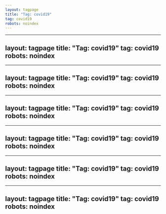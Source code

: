 ```yaml
---
layout: tagpage
title: "Tag: covid19"
tag: covid19
robots: noindex
---
```

---
layout: tagpage
title: "Tag: covid19"
tag: covid19
robots: noindex
---
---
layout: tagpage
title: "Tag: covid19"
tag: covid19
robots: noindex
---
---
layout: tagpage
title: "Tag: covid19"
tag: covid19
robots: noindex
---
---
layout: tagpage
title: "Tag: covid19"
tag: covid19
robots: noindex
---
---
layout: tagpage
title: "Tag: covid19"
tag: covid19
robots: noindex
---
---
layout: tagpage
title: "Tag: covid19"
tag: covid19
robots: noindex
---
